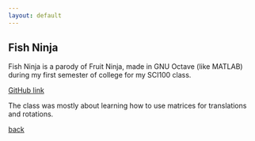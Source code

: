 ```yaml
---
layout: default
---
```


## Fish Ninja

Fish Ninja is a parody of Fruit Ninja, made in GNU Octave (like MATLAB) during my first semester of college for my SCI100 class.

[GitHub link](https://github.com/bkhumboldt/crabs)

The class was mostly about learning how to use matrices for translations and rotations.

[back](/)